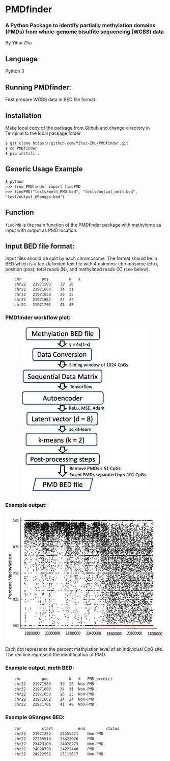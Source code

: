 # PMDfinder

### A Python Package to identify partially methylation domains (PMDs) from whole-genome bisulfite sequencing (WGBS) data

By Yihui Zhu

## Language
Python 3

## Running PMDfinder:
First prepare WGBS data in BED file format.

## Installation
Make local copy of the package from Github and change directory in Terminal to the local package folder
```
$ git clone https://github.com/Yihui-Zhu/PMDfinder.git
$ cd PMDfinder
$ pip install .
```

## Generic Usage Example
```
$ python
>>> from PMDfinder import findPMD
>>> findPMD("tests/meth_PMD.bed", "tests/output_meth.bed", "test/output_GRanges.bed")
```

## Function
`findPMD` is the main function of the PMDfinder package with methylome as input with output as PMD location.

## Input BED file format:
Input files should be split by each chromosome. The format should be in BED which is a tab-delimited text file with 4 columns: chromosome (chr), position (pos), total reads (N), and methylated reads (X) (see below).

        chr	        pos	        N	X
        chr22	21971583	39	26
        chr22	21971603	34	31
        chr22	21971653	26	25
        chr22	21971662	24	24
        chr22	21971701	41	40

### PMDfinder workflow plot:
<div align="center"><img src="https://github.com/Yihui-Zhu/PMDfinder/blob/main/Figures/PMDfinder_workflow.png" alt="PMDfinder workflow plot" width="400" height="525"></div>

### Example output:
<div align="center"><img src="https://github.com/Yihui-Zhu/PMDfinder/blob/main/Figures/PMDfinder_output.png" alt="PMDfinder output plot" width="600" height="400"></div>

Each dot represents the percent methylation level of an individual CpG site. The red line represent the identification of PMD. 

### Example output_meth BED:
        chr	        pos	        N	X	PMD_predict
        chr22	21971583	39	26	Non-PMD
        chr22	21971603	34	31	Non-PMD
        chr22	21971653	26	25	Non-PMD
        chr22	21971662	24	24	Non-PMD
        chr22	21971701	41	40	Non-PMD

### Example GRanges BED:
        chr	        start	        end	        status
        chr22	21971222	22255471	Non-PMD	
        chr22	22255516	23423076	PMD	
        chr22	23423100	24028773	Non-PMD
        chr22	24028798	24222440	PMD
        chr22	24222552	25115617	Non-PMD
